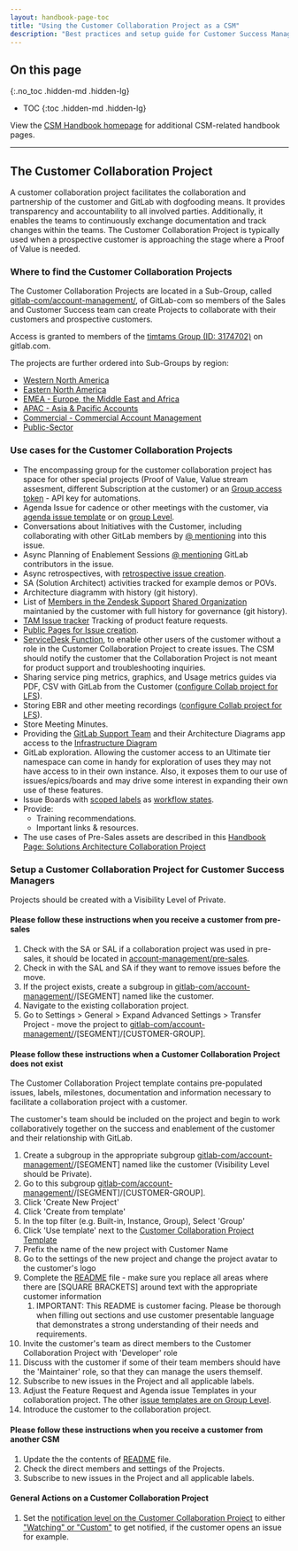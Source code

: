 ```yaml
---
layout: handbook-page-toc
title: "Using the Customer Collaboration Project as a CSM"
description: "Best practices and setup guide for Customer Success Managers using Customer Collaboration Projects to manage customer data, requests, and collaborations."
---
```

## On this page

{:.no_toc .hidden-md .hidden-lg}

- TOC
{:toc .hidden-md .hidden-lg}

View the [CSM Handbook homepage](/handbook/customer-success/csm/) for additional CSM-related handbook pages.

- - -

## The Customer Collaboration Project

A customer collaboration project facilitates the collaboration and partnership of the customer and GitLab with dogfooding means. It provides transparency and accountability to all involved parties. Additionally, it enables the teams to continuously exchange documentation and track changes within the teams. The Customer Collaboration Project is typically used when a prospective customer is approaching the stage where a Proof of Value is needed.

### Where to find the Customer Collaboration Projects

The Customer Collaboration Projects are located in a Sub-Group, called [gitlab-com/account-management/](https://gitlab.com/gitlab-com/account-management), of GitLab-com so members of the Sales and Customer Success team can create Projects to collaborate with their customers and prospective customers. 

Access is granted to members of the [timtams Group (ID: 3174702)](https://gitlab.com/groups/timtams) on gitlab.com.

The projects are further ordered into Sub-Groups by region:

- [Western North America](https://gitlab.com/gitlab-com/account-management/western-north-america)
- [Eastern North America](https://gitlab.com/gitlab-com/account-management/eastern-north-america)
- [EMEA - Europe, the Middle East and Africa](https://gitlab.com/gitlab-com/account-management/emea)
- [APAC - Asia & Pacific Accounts](https://gitlab.com/gitlab-com/account-management/apac)
- [Commercial - Commercial Account Management](https://gitlab.com/gitlab-com/account-management/commercial)
- [Public-Sector](https://gitlab.com/gitlab-com/account-management/public-sector)

### Use cases for the Customer Collaboration Projects

- The encompassing group for the customer collaboration project has space for other special projects (Proof of Value, Value stream assesment, different Subscription at the customer) or an [Group access token](https://docs.gitlab.com/ee/user/group/settings/group_access_tokens.html) - API key for automations.
- Agenda Issue for cadence or other meetings with the customer, via [agenda issue template](https://gitlab.com/gitlab-com/account-management/templates/collaboration/-/blob/master/.gitlab/issue_templates/Meeting%20Agenda.md) or on [group Level](https://gitlab.com/gitlab-com/account-management/sub-group-issue-templates/-/tree/master/.gitlab/issue_templates).
- Conversations about Initiatives with the Customer, including collaborating with other GitLab members by [@ mentioning](https://docs.gitlab.com/ee/user/discussions/#mentions) into this issue.
- Async Planning of Enablement Sessions [@ mentioning](https://docs.gitlab.com/ee/user/discussions/#mentions) GitLab contributors in the issue.
- Async retrospectives, with [retrospective issue creation](https://gitlab.com/gitlab-org/async-retrospectives).
- SA (Solution Architect) activities tracked for example demos or POVs.
- Architecture diagramm with history (git history).
- List of [Members in the Zendesk Support](https://about.gitlab.com/support/managing-support-contacts/#managing-contacts) [Shared Organization](https://about.gitlab.com/support/managing-support-contacts/#shared-organizations) maintanied by the customer with full history for governance (git history).
- [TAM Issue tracker](https://gitlab.com/gitlab-com/cs-tools/gitlab-cs-tools/tam-issue-tracking) Tracking of product feature requests.
- [Public Pages for Issue creation](https://gitlab.com/gitlab-com/account-management/templates/customer-collaboration-project-template/-/tree/master/public).
- [ServiceDesk Function](https://docs.gitlab.com/ee/user/project/service_desk.html#service-desk), to enable other users of the customer without a role in the Customer Collaboration Project to create issues. The CSM should notify the customer that the Collaboration Project is not meant for product support and troubleshooting inquiries.
- Sharing service ping metrics, graphics, and Usage metrics guides via PDF, CSV with GitLab from the Customer ([configure Collab project for LFS](https://docs.gitlab.com/ee/user/project/settings/index.html#configure-project-visibility-features-and-permissions)).
- Storing EBR and other meeting recordings ([configure Collab project for LFS](https://docs.gitlab.com/ee/user/project/settings/index.html#configure-project-visibility-features-and-permissions)).
- Store Meeting Minutes.
- Providing the [GitLab Support Team](https://about.gitlab.com/handbook/support/) and their Architecture Diagrams app access to the [Infrastructure Diagram](https://about.gitlab.com/handbook/support/workflows/looking_up_customer_technical_details.html#architecture-diagram-and-customer-success-project)
- GitLab exploration. Allowing the customer access to an Ultimate tier namespace can come in handy for exploration of uses they may not have access to in their own instance. Also, it exposes them to our use of issues/epics/boards and may drive some interest in expanding their own use of these features.
- Issue Boards with [scoped labels](https://docs.gitlab.com/ee/user/project/labels.html#scoped-labels) as [workflow states](https://docs.gitlab.com/ee/user/project/labels.html#scoped-labels-examples).
- Provide:
  - Training recommendations.
  - Important links & resources.
- The use cases of Pre-Sales assets are described in this [Handbook Page: Solutions Architecture Collaboration Project](https://about.gitlab.com/handbook/customer-success/solutions-architects/processes/collaboration-project/)

### Setup a Customer Collaboration Project for Customer Success Managers

Projects should be created with a Visibility Level of Private.

#### Please follow these instructions when you receive a customer from pre-sales

1. Check with the SA or SAL if a collaboration project was used in pre-sales, it should be located in [account-management/pre-sales](https://gitlab.com/gitlab-com/account-management/pre-sales).
2. Check in with the SAL and SA if they want to remove issues before the move.
3. If the project exists, create a subgroup in [gitlab-com/account-management/](https://gitlab.com/gitlab-com/account-management)/[SEGMENT] named like the customer.
4. Navigate to the existing collaboration project.
5. Go to Settings > General > Expand Advanced Settings > Transfer Project - move the project to [gitlab-com/account-management/](https://gitlab.com/gitlab-com/account-management)/[SEGMENT]/[CUSTOMER-GROUP].

#### Please follow these instructions when a Customer Collaboration Project does not exist

The Customer Collaboration Project template contains pre-populated issues, labels, milestones, documentation and information necessary to facilitate a collaboration project with a customer.

The customer's team should be included on the project and begin to work collaboratively together on the success and enablement of the customer and their relationship with GitLab.

1. Create a subgroup in the appropriate subgroup [gitlab-com/account-management/](https://gitlab.com/gitlab-com/account-management)/[SEGMENT] named like the customer (Visibility Level should be Private).
2. Go to this subgroup [gitlab-com/account-management/](https://gitlab.com/gitlab-com/account-management)/[SEGMENT]/[CUSTOMER-GROUP].
3. Click 'Create New Project'
4. Click 'Create from template'
5. In the top filter (e.g. Built-in, Instance, Group), Select 'Group'
6. Click 'Use template' next to the [Customer Collaboration Project Template](https://gitlab.com/gitlab-com/account-management/templates/customer-collaboration-project-template)
7. Prefix the name of the new project with Customer Name
8. Go to the settings of the new project and change the project avatar to the customer's logo
9. Complete the [README](https://gitlab.com/gitlab-com/account-management/templates/customer-collaboration-project-template/-/blob/master/README.md) file - make sure you replace all areas where there are [SQUARE BRACKETS] around text with the appropriate customer information
   1. IMPORTANT: This README is customer facing. Please be thorough when filling out sections and use customer presentable language that demonstrates a strong understanding of their needs and requirements.
10. Invite the customer's team as direct members to the Customer Collaboration Project with 'Developer' role
   1. Discuss with the customer if some of their team members should have the 'Maintainer' role, so that they can manage the users themself.
11. Subscribe to new issues in the Project and all applicable labels.
12. Adjust the Feature Request and Agenda issue Templates in your collaboration project. The other [issue templates are on Group Level](https://gitlab.com/gitlab-com/account-management/sub-group-issue-templates/-/tree/master/.gitlab/issue_templates).
13. Introduce the customer to the collaboration project.

#### Please follow these instructions when you receive a customer from another CSM

1. Update the the contents of [README](https://gitlab.com/gitlab-com/account-management/templates/customer-collaboration-project-template/-/blob/master/README.md) file.
2. Check the direct members and settings of the Projects.
3. Subscribe to new issues in the Project and all applicable labels.

#### General Actions on a Customer Collaboration Project

1. Set the [notification level on the Customer Collaboration Project](https://docs.gitlab.com/ee/user/profile/notifications.html#change-level-of-project-notifications) to either ["Watching" or "Custom"](https://docs.gitlab.com/ee/user/profile/notifications.html#notification-levels) to get notified, if the customer opens an issue for example.
